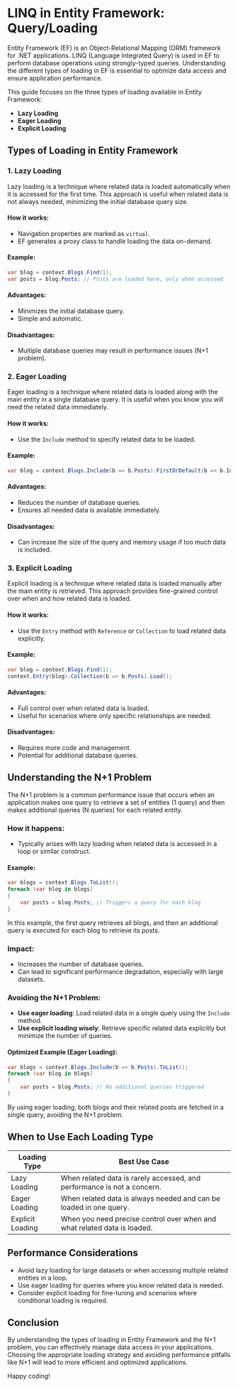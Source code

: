 ﻿# LINQ in Entity Framework: Query/Loading

Entity Framework (EF) is an Object-Relational Mapping (ORM) framework for .NET applications. LINQ (Language Integrated Query) is used in EF to perform database operations using strongly-typed queries. Understanding the different types of loading in EF is essential to optimize data access and ensure application performance.

This guide focuses on the three types of loading available in Entity Framework:

- **Lazy Loading**
- **Eager Loading**
- **Explicit Loading**

## Types of Loading in Entity Framework

### 1. Lazy Loading

Lazy loading is a technique where related data is loaded automatically when it is accessed for the first time. This approach is useful when related data is not always needed, minimizing the initial database query size.

#### How it works:
- Navigation properties are marked as `virtual`.
- EF generates a proxy class to handle loading the data on-demand.

#### Example:
```csharp
var blog = context.Blogs.Find(1);
var posts = blog.Posts; // Posts are loaded here, only when accessed
```

#### Advantages:
- Minimizes the initial database query.
- Simple and automatic.

#### Disadvantages:
- Multiple database queries may result in performance issues (N+1 problem).

### 2. Eager Loading

Eager loading is a technique where related data is loaded along with the main entity in a single database query. It is useful when you know you will need the related data immediately.

#### How it works:
- Use the `Include` method to specify related data to be loaded.

#### Example:
```csharp
var blog = context.Blogs.Include(b => b.Posts).FirstOrDefault(b => b.Id == 1);
```

#### Advantages:
- Reduces the number of database queries.
- Ensures all needed data is available immediately.

#### Disadvantages:
- Can increase the size of the query and memory usage if too much data is included.

### 3. Explicit Loading

Explicit loading is a technique where related data is loaded manually after the main entity is retrieved. This approach provides fine-grained control over when and how related data is loaded.

#### How it works:
- Use the `Entry` method with `Reference` or `Collection` to load related data explicitly.

#### Example:
```csharp
var blog = context.Blogs.Find(1);
context.Entry(blog).Collection(b => b.Posts).Load();
```

#### Advantages:
- Full control over when related data is loaded.
- Useful for scenarios where only specific relationships are needed.

#### Disadvantages:
- Requires more code and management.
- Potential for additional database queries.

## Understanding the N+1 Problem

The N+1 problem is a common performance issue that occurs when an application makes one query to retrieve a set of entities (1 query) and then makes additional queries (N queries) for each related entity.

### How it happens:
- Typically arises with lazy loading when related data is accessed in a loop or similar construct.

#### Example:
```csharp
var blogs = context.Blogs.ToList();
foreach (var blog in blogs)
{
    var posts = blog.Posts; // Triggers a query for each blog
}
```

In this example, the first query retrieves all blogs, and then an additional query is executed for each blog to retrieve its posts.

### Impact:
- Increases the number of database queries.
- Can lead to significant performance degradation, especially with large datasets.

### Avoiding the N+1 Problem:
- **Use eager loading**: Load related data in a single query using the `Include` method.
- **Use explicit loading wisely**: Retrieve specific related data explicitly but minimize the number of queries.

#### Optimized Example (Eager Loading):
```csharp
var blogs = context.Blogs.Include(b => b.Posts).ToList();
foreach (var blog in blogs)
{
    var posts = blog.Posts; // No additional queries triggered
}
```

By using eager loading, both blogs and their related posts are fetched in a single query, avoiding the N+1 problem.

## When to Use Each Loading Type

| Loading Type     | Best Use Case                                                                 |
|------------------|------------------------------------------------------------------------------|
| Lazy Loading     | When related data is rarely accessed, and performance is not a concern.     |
| Eager Loading    | When related data is always needed and can be loaded in one query.          |
| Explicit Loading | When you need precise control over when and what related data is loaded.    |

## Performance Considerations
- Avoid lazy loading for large datasets or when accessing multiple related entities in a loop.
- Use eager loading for queries where you know related data is needed.
- Consider explicit loading for fine-tuning and scenarios where conditional loading is required.

## Conclusion
By understanding the types of loading in Entity Framework and the N+1 problem, you can effectively manage data access in your applications. Choosing the appropriate loading strategy and avoiding performance pitfalls like N+1 will lead to more efficient and optimized applications.

Happy coding!
